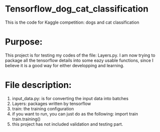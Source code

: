 # Tensorflow_dog_cat_classification
This is the code for Kaggle competition:  dogs and cat classification

# Purpose:
This project is for testing my codes of the file: Layers.py.
I am now trying to package all the tensorflow details into some eazy usable functions,
since I believe it is a good way for either developping and learning.

# File description:
1. input_data.py: is for converting the input data into batches
2. Layers: packages written by tensorflow
3. train: the training configuration
4. if you want to run, you can just do as the following:
   import train
   train.training()
5. this project has not included validation and testing part.

